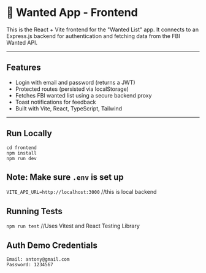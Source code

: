 # 🐘 Wanted App - Frontend

This is the React + Vite frontend for the "Wanted List" app. It connects to an Express.js backend for authentication and fetching data from the FBI Wanted API.

---

## Features

- Login with email and password (returns a JWT)
- Protected routes (persisted via localStorage)
- Fetches FBI wanted list using a secure backend proxy
- Toast notifications for feedback
- Built with Vite, React, TypeScript, Tailwind

---

## Run Locally

```
cd frontend
npm install
npm run dev
```

## Note: Make sure `.env` is set up

`VITE_API_URL=http://localhost:3000` //this is local backend

## Running Tests

`npm run test` //Uses Vitest and React Testing Library

## Auth Demo Credentials

```
Email: antony@gmail.com
Password: 1234567
```
